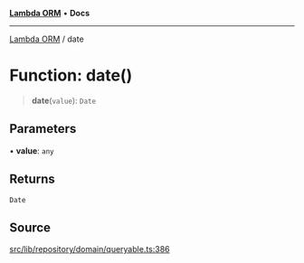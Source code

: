 [**Lambda ORM**](../README.md) • **Docs**

***

[Lambda ORM](../README.md) / date

# Function: date()

> **date**(`value`): `Date`

## Parameters

• **value**: `any`

## Returns

`Date`

## Source

[src/lib/repository/domain/queryable.ts:386](https://github.com/lambda-orm/lambdaorm-base/blob/f5bdfd5d7ef4bf9d8223ee81080c8ed65a6bb693/src/lib/repository/domain/queryable.ts#L386)
